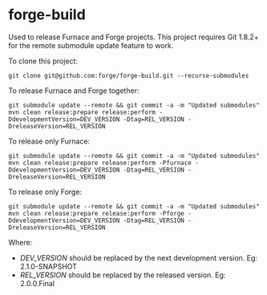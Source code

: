 forge-build
===========

Used to release Furnace and Forge projects. This project requires Git 1.8.2+ for the remote submodule update feature to work.

To clone this project:

    git clone git@github.com:forge/forge-build.git --recurse-submodules


To release Furnace and Forge together:

    git submodule update --remote && git commit -a -m "Updated submodules"
    mvn clean release:prepare release:perform -DdevelopmentVersion=DEV_VERSION -Dtag=REL_VERSION -DreleaseVersion=REL_VERSION



To release only Furnace:

    git submodule update --remote && git commit -a -m "Updated submodules"
    mvn clean release:prepare release:perform -Pfurnace -DdevelopmentVersion=DEV_VERSION -Dtag=REL_VERSION -DreleaseVersion=REL_VERSION 


To release only Forge:

    git submodule update --remote && git commit -a -m "Updated submodules"
    mvn clean release:prepare release:perform -Pforge -DdevelopmentVersion=DEV_VERSION -Dtag=REL_VERSION -DreleaseVersion=REL_VERSION


Where:
- *DEV_VERSION* should be replaced by the next development version. Eg: 2.1.0-SNAPSHOT
- *REL_VERSION* should be replaced by the released version. Eg: 2.0.0.Final
